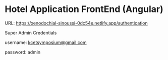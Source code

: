 # Hotel Application FrontEnd (Angular)

URL: https://xenodochial-sinoussi-0dc54e.netlify.app/authentication

Super Admin Credentials

username: kcetsymposium@gmail.com

password: admin